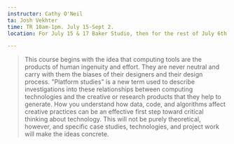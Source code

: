 ```yaml
---
instructor: Cathy O'Neil 
ta: Josh Vekhter
time: TR 10am-1pm. July 15-Sept 2.
location: For July 15 & 17 Baker Studio, then for the rest of July 6th floor of J-School, then for August in the Brown Institute

---
```


> This course begins with the idea that computing tools are the products of human ingenuity and effort. They are never neutral and carry with them the biases of their designers and their design process. "Platform studies" is a new term used to describe investigations into these relationships between computing technologies and the creative or research products that they help to generate. How you understand how data, code, and algorithms affect creative practices can be an effective first step toward critical thinking about technology. This will not be purely theoretical, however, and specific case studies, technologies, and project work will make the ideas concrete.
